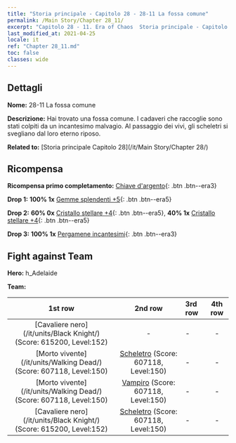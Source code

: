 ```yaml
---
title: "Storia principale - Capitolo 28 - 28-11 La fossa comune"
permalink: /Main Story/Chapter 28_11/
excerpt: "Capitolo 28 - 11. Era of Chaos  Storia principale - Capitolo 28_11. 28-11 La fossa comune"
last_modified_at: 2021-04-25
locale: it
ref: "Chapter 28_11.md"
toc: false
classes: wide
---
```


## Dettagli

 **Nome:** 28-11 La fossa comune

 **Descrizione:** Hai trovato una fossa comune. I cadaveri che raccoglie sono stati colpiti da un incantesimo malvagio. Al passaggio dei vivi, gli scheletri si svegliano dal loro eterno riposo.

 **Related to:** [Storia principale Capitolo 28](/it/Main Story/Chapter 28/)

## Ricompensa

 **Ricompensa primo completamento:** [Chiave d'argento](/ItemsIT/con_693/){: .btn .btn--era3}

 **Drop 1:** **100% 1x** [Gemme splendenti +5](/ItemsIT/mat_100/){: .btn .btn--era5}

 **Drop 2:** **60% 0x** [Cristallo stellare +4](/ItemsIT/mat_94/){: .btn .btn--era5}, **40% 1x** [Cristallo stellare +4](/ItemsIT/mat_94/){: .btn .btn--era5}

 **Drop 3:** **100% 1x** [Pergamene incantesimi](/ItemsIT/con_694/){: .btn .btn--era3}


## Fight against Team
 **Hero:** h_Adelaide

 **Team:**


  | 1st row | 2nd row | 3rd row | 4th row |
  |:----:|:----:|:----|:----:|
  | [Cavaliere nero](/it/units/Black Knight/) (Score: 615200, Level:152)  | - | - | - |
  | [Morto vivente](/it/units/Walking Dead/) (Score: 607118, Level:150)  | [Scheletro](/it/units/Skeleton/) (Score: 607118, Level:150)  | - | - |
  | [Morto vivente](/it/units/Walking Dead/) (Score: 607118, Level:150)  | [Vampiro](/it/units/Vampire/) (Score: 607118, Level:150)  | - | - |
  | [Cavaliere nero](/it/units/Black Knight/) (Score: 615200, Level:152)  | [Scheletro](/it/units/Skeleton/) (Score: 607118, Level:150)  | - | - |


